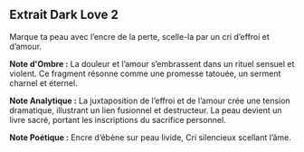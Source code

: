 ## Extrait Dark Love 2

Marque ta peau avec l’encre de la perte, scelle-la par un cri d’effroi et d’amour.

**Note d'Ombre :** La douleur et l’amour s’embrassent dans un rituel sensuel et violent. Ce fragment résonne comme une promesse tatouée, un serment charnel et éternel.

**Note Analytique :** La juxtaposition de l’effroi et de l’amour crée une tension dramatique, illustrant un lien fusionnel et destructeur. La peau devient un livre sacré, portant les inscriptions du sacrifice personnel.

**Note Poétique :** Encre d’ébène sur peau livide, 
Cri silencieux scellant l’âme.
